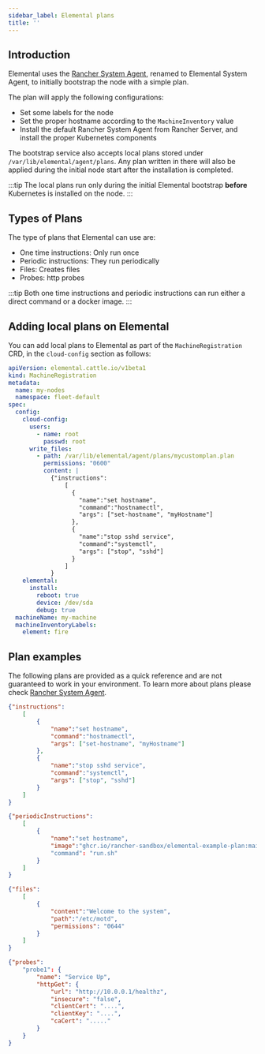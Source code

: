 ```yaml
---
sidebar_label: Elemental plans
title: ''
---
```


## Introduction

Elemental uses the [Rancher System Agent](https://github.com/rancher/system-agent), renamed to Elemental System Agent, to initially bootstrap the node with a simple plan.

The plan will apply the following configurations:

- Set some labels for the node
- Set the proper hostname according to the `MachineInventory` value
- Install the default Rancher System Agent from Rancher Server, and install the proper Kubernetes components

The bootstrap service also accepts local plans stored under `/var/lib/elemental/agent/plans`. Any plan written
in there will also be applied during the initial node start after the installation is completed.

:::tip
The local plans run only during the initial Elemental bootstrap **before** Kubernetes is installed on the node.
:::

## Types of Plans

The type of plans that Elemental can use are:

- One time instructions: Only run once
- Periodic instructions: They run periodically
- Files: Creates files
- Probes: http probes

:::tip
Both one time instructions and periodic instructions can run either a direct command or a docker image.
:::

## Adding local plans on Elemental

You can add local plans to Elemental as part of the `MachineRegistration` CRD, in the `cloud-config` section as follows:

```yaml showLineNumbers
apiVersion: elemental.cattle.io/v1beta1
kind: MachineRegistration
metadata:
  name: my-nodes
  namespace: fleet-default
spec:
  config:
    cloud-config:
      users:
        - name: root
          passwd: root
      write_files:
        - path: /var/lib/elemental/agent/plans/mycustomplan.plan
          permissions: "0600"
          content: |
            {"instructions":
                [
                  {
                    "name":"set hostname",
                    "command":"hostnamectl",
                    "args": ["set-hostname", "myHostname"]
                  },
                  {
                    "name":"stop sshd service",
                    "command":"systemctl",
                    "args": ["stop", "sshd"]
                  }
                ]
            }
    elemental:
      install:
        reboot: true
        device: /dev/sda
        debug: true
  machineName: my-machine
  machineInventoryLabels:
    element: fire
```

## Plan examples

The following plans are provided as a quick reference and are not guaranteed to work in your environment. To learn more about plans please check [Rancher System Agent](https://github.com/rancher/system-agent).

<Tabs>
<TabItem value="example1" label="Example 1: one time instructions" default>

```json showLineNumbers
{"instructions":
    [
        {
            "name":"set hostname",
            "command":"hostnamectl",
            "args": ["set-hostname", "myHostname"]
        },
        {
            "name":"stop sshd service",
            "command":"systemctl",
            "args": ["stop", "sshd"]
        }
    ]
}
```

</TabItem>
<TabItem value="example2" label="Example 2: periodic instructions">

```json showLineNumbers
{"periodicInstructions":
    [
        {
            "name":"set hostname",
            "image":"ghcr.io/rancher-sandbox/elemental-example-plan:main"
            "command": "run.sh"
        }
    ]
}
```

</TabItem>
<TabItem value="example3" label="Example 3: files">

```json showLineNumbers
{"files":
    [
        {
            "content":"Welcome to the system",
            "path":"/etc/motd",
            "permissions": "0644"
        }
    ]
}
```

</TabItem>
<TabItem value="example4" label="Example 4: probes">

```json showLineNumbers
{"probes":
    "probe1": {
        "name": "Service Up",
        "httpGet": {
            "url": "http://10.0.0.1/healthz",
            "insecure": "false",
            "clientCert": "....",
            "clientKey": "....",
            "caCert": "....."
        }   
    }
}
```

</TabItem>
</Tabs>
